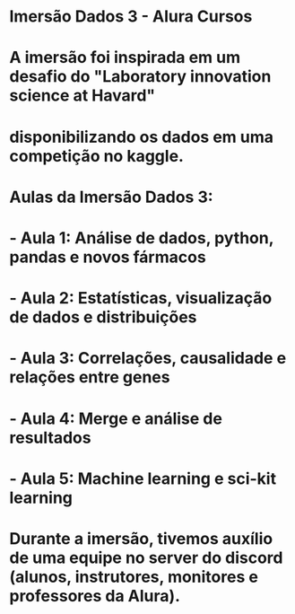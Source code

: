 # Imersão Dados 3 - Alura Cursos
# A imersão foi inspirada em um desafio do "Laboratory innovation science at Havard"
# disponibilizando os dados em uma competição no kaggle.

# Aulas da Imersão Dados 3:
# - Aula 1: Análise de dados, python, pandas e novos fármacos
# - Aula 2: Estatísticas, visualização de dados e distribuições
# - Aula 3: Correlações, causalidade e relações entre genes
# - Aula 4: Merge e análise de resultados
# - Aula 5: Machine learning e sci-kit learning

# Durante a imersão, tivemos auxílio de uma equipe no server do discord (alunos, instrutores, monitores e professores da Alura).
